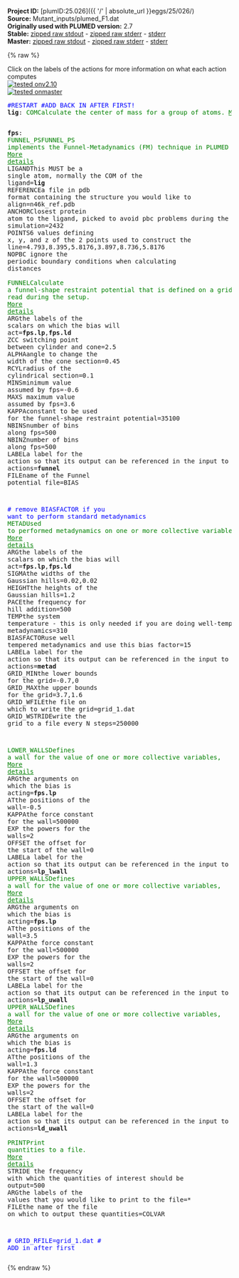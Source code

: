**Project ID:** [plumID:25.026]({{ '/' | absolute_url }}eggs/25/026/)  
**Source:** Mutant_inputs/plumed_F1.dat  
**Originally used with PLUMED version:** 2.7  
**Stable:** [zipped raw stdout](plumed_F1.dat.plumed.stdout.txt.zip) - [zipped raw stderr](plumed_F1.dat.plumed.stderr.txt.zip) - [stderr](plumed_F1.dat.plumed.stderr)  
**Master:** [zipped raw stdout](plumed_F1.dat.plumed_master.stdout.txt.zip) - [zipped raw stderr](plumed_F1.dat.plumed_master.stderr.txt.zip) - [stderr](plumed_F1.dat.plumed_master.stderr)  

{% raw %}
<div class="plumedpreheader">
<div class="headerInfo" id="value_details_data/Mutant_inputs/plumed_F1.dat"> Click on the labels of the actions for more information on what each action computes </div>
<div class="containerBadge">
<div class="headerBadge"><a href="plumed_F1.dat.plumed.stderr"><img src="https://img.shields.io/badge/v2.10-passing-green.svg" alt="tested onv2.10" /></a></div>
<div class="headerBadge"><a href="plumed_F1.dat.plumed_master.stderr"><img src="https://img.shields.io/badge/master-passing-green.svg" alt="tested onmaster" /></a></div>
</div>
</div>
<pre class="plumedlisting">
<span style="color:blue" class="comment">#RESTART #ADD BACK IN AFTER FIRST!</span>
<b name="data/Mutant_inputs/plumed_F1.datlig" onclick='showPath("data/Mutant_inputs/plumed_F1.dat","data/Mutant_inputs/plumed_F1.datlig","data/Mutant_inputs/plumed_F1.datlig","brown")'>lig</b>: <span class="plumedtooltip" style="color:green">COM<span class="right">Calculate the center of mass for a group of atoms. <a href="https://www.plumed.org/doc-master/user-doc/html/COM" style="color:green">More details</a><i></i></span></span> <span class="plumedtooltip">ATOMS<span class="right">the list of atoms which are involved the virtual atom's definition<i></i></span></span>=17621,17625,17628,17629,17630

<span style="display:none;" id="data/Mutant_inputs/plumed_F1.datlig">The COM action with label <b>lig</b> calculates something</span><b name="data/Mutant_inputs/plumed_F1.datfps" onclick='showPath("data/Mutant_inputs/plumed_F1.dat","data/Mutant_inputs/plumed_F1.datfps","data/Mutant_inputs/plumed_F1.datfps","brown")'>fps</b>: <span class="plumedtooltip" style="color:green">FUNNEL_PS<span class="right">FUNNEL_PS implements the Funnel-Metadynamics (FM) technique in PLUMED 2. <a href="https://www.plumed.org/doc-master/user-doc/html/FUNNEL_PS" style="color:green">More details</a><i></i></span></span> <span class="plumedtooltip">LIGAND<span class="right">This MUST be a single atom, normally the COM of the ligand<i></i></span></span>=<b name="data/Mutant_inputs/plumed_F1.datlig">lig</b> <span class="plumedtooltip">REFERENCE<span class="right">a file in pdb format containing the structure you would like to align<i></i></span></span>=n46k_ref.pdb <span class="plumedtooltip">ANCHOR<span class="right">Closest protein atom to the ligand, picked to avoid pbc problems during the simulation<i></i></span></span>=2432 <span class="plumedtooltip">POINTS<span class="right">6 values defining x, y, and z of the 2 points used to construct the line<i></i></span></span>=4.793,8.395,5.8176,3.897,8.736,5.8176 <span class="plumedtooltip">NOPBC<span class="right"> ignore the periodic boundary conditions when calculating distances<i></i></span></span>
<br/><span style="display:none;" id="data/Mutant_inputs/plumed_F1.datfps">The FUNNEL_PS action with label <b>fps</b> calculates the following quantities:<table  align="center" frame="void" width="95%" cellpadding="5%"><tr><td width="5%"><b> Quantity </b>  </td><td><b> Description </b> </td></tr><tr><td width="5%">fps.lp</td><td>the position along the funnel line</td></tr><tr><td width="5%">fps.ld</td><td>the distance from the funnel line</td></tr></table></span><span class="plumedtooltip" style="color:green">FUNNEL<span class="right">Calculate a funnel-shape restraint potential that is defined on a grid that is read during the setup. <a href="https://www.plumed.org/doc-master/user-doc/html/FUNNEL" style="color:green">More details</a><i></i></span></span> <span class="plumedtooltip">ARG<span class="right">the labels of the scalars on which the bias will act<i></i></span></span>=<b name="data/Mutant_inputs/plumed_F1.datfps">fps.lp</b>,<b name="data/Mutant_inputs/plumed_F1.datfps">fps.ld</b> <span class="plumedtooltip">ZCC<span class="right"> switching point between cylinder and cone<i></i></span></span>=2.5 <span class="plumedtooltip">ALPHA<span class="right">angle to change the width of the cone section<i></i></span></span>=0.45 <span class="plumedtooltip">RCYL<span class="right">radius of the cylindrical section<i></i></span></span>=0.1 <span class="plumedtooltip">MINS<span class="right">minimum value assumed by fps<i></i></span></span>=-0.6 <span class="plumedtooltip">MAXS<span class="right"> maximum value assumed by fps<i></i></span></span>=3.6 <span class="plumedtooltip">KAPPA<span class="right">constant to be used for the funnel-shape restraint potential<i></i></span></span>=35100 <span class="plumedtooltip">NBINS<span class="right">number of bins along fps<i></i></span></span>=500 <span class="plumedtooltip">NBINZ<span class="right">number of bins along fps<i></i></span></span>=500 <span class="plumedtooltip">LABEL<span class="right">a label for the action so that its output can be referenced in the input to other actions<i></i></span></span>=<b name="data/Mutant_inputs/plumed_F1.datfunnel" onclick='showPath("data/Mutant_inputs/plumed_F1.dat","data/Mutant_inputs/plumed_F1.datfunnel","data/Mutant_inputs/plumed_F1.datfunnel","brown")'>funnel</b> <span class="plumedtooltip">FILE<span class="right">name of the Funnel potential file<i></i></span></span>=BIAS

<span style="color:blue" class="comment"># remove BIASFACTOR if you want to perform standard metadynamics</span>
<span style="display:none;" id="data/Mutant_inputs/plumed_F1.datfunnel">The FUNNEL action with label <b>funnel</b> calculates the following quantities:<table  align="center" frame="void" width="95%" cellpadding="5%"><tr><td width="5%"><b> Quantity </b>  </td><td><b> Description </b> </td></tr><tr><td width="5%">funnel.bias</td><td>the instantaneous value of the bias potential</td></tr></table></span><span class="plumedtooltip" style="color:green">METAD<span class="right">Used to performed metadynamics on one or more collective variables. <a href="https://www.plumed.org/doc-master/user-doc/html/METAD" style="color:green">More details</a><i></i></span></span> <span class="plumedtooltip">ARG<span class="right">the labels of the scalars on which the bias will act<i></i></span></span>=<b name="data/Mutant_inputs/plumed_F1.datfps">fps.lp</b>,<b name="data/Mutant_inputs/plumed_F1.datfps">fps.ld</b> <span class="plumedtooltip">SIGMA<span class="right">the widths of the Gaussian hills<i></i></span></span>=0.02,0.02 <span class="plumedtooltip">HEIGHT<span class="right">the heights of the Gaussian hills<i></i></span></span>=1.2 <span class="plumedtooltip">PACE<span class="right">the frequency for hill addition<i></i></span></span>=500 <span class="plumedtooltip">TEMP<span class="right">the system temperature - this is only needed if you are doing well-tempered metadynamics<i></i></span></span>=310 <span class="plumedtooltip">BIASFACTOR<span class="right">use well tempered metadynamics and use this bias factor<i></i></span></span>=15 <span class="plumedtooltip">LABEL<span class="right">a label for the action so that its output can be referenced in the input to other actions<i></i></span></span>=<b name="data/Mutant_inputs/plumed_F1.datmetad" onclick='showPath("data/Mutant_inputs/plumed_F1.dat","data/Mutant_inputs/plumed_F1.datmetad","data/Mutant_inputs/plumed_F1.datmetad","brown")'>metad</b> <span class="plumedtooltip">GRID_MIN<span class="right">the lower bounds for the grid<i></i></span></span>=-0.7,0 <span class="plumedtooltip">GRID_MAX<span class="right">the upper bounds for the grid<i></i></span></span>=3.7,1.6 <span class="plumedtooltip">GRID_WFILE<span class="right">the file on which to write the grid<i></i></span></span>=grid_1.dat <span class="plumedtooltip">GRID_WSTRIDE<span class="right">write the grid to a file every N steps<i></i></span></span>=250000

<span style="display:none;" id="data/Mutant_inputs/plumed_F1.datmetad">The METAD action with label <b>metad</b> calculates the following quantities:<table  align="center" frame="void" width="95%" cellpadding="5%"><tr><td width="5%"><b> Quantity </b>  </td><td><b> Description </b> </td></tr><tr><td width="5%">metad.bias</td><td>the instantaneous value of the bias potential</td></tr></table></span><span class="plumedtooltip" style="color:green">LOWER_WALLS<span class="right">Defines a wall for the value of one or more collective variables, <a href="https://www.plumed.org/doc-master/user-doc/html/LOWER_WALLS" style="color:green">More details</a><i></i></span></span> <span class="plumedtooltip">ARG<span class="right">the arguments on which the bias is acting<i></i></span></span>=<b name="data/Mutant_inputs/plumed_F1.datfps">fps.lp</b> <span class="plumedtooltip">AT<span class="right">the positions of the wall<i></i></span></span>=-0.5 <span class="plumedtooltip">KAPPA<span class="right">the force constant for the wall<i></i></span></span>=500000 <span class="plumedtooltip">EXP<span class="right"> the powers for the walls<i></i></span></span>=2 <span class="plumedtooltip">OFFSET<span class="right"> the offset for the start of the wall<i></i></span></span>=0 <span class="plumedtooltip">LABEL<span class="right">a label for the action so that its output can be referenced in the input to other actions<i></i></span></span>=<b name="data/Mutant_inputs/plumed_F1.datlp_lwall" onclick='showPath("data/Mutant_inputs/plumed_F1.dat","data/Mutant_inputs/plumed_F1.datlp_lwall","data/Mutant_inputs/plumed_F1.datlp_lwall","brown")'>lp_lwall</b>
<span style="display:none;" id="data/Mutant_inputs/plumed_F1.datlp_lwall">The LOWER_WALLS action with label <b>lp_lwall</b> calculates the following quantities:<table  align="center" frame="void" width="95%" cellpadding="5%"><tr><td width="5%"><b> Quantity </b>  </td><td><b> Description </b> </td></tr><tr><td width="5%">lp_lwall.bias</td><td>the instantaneous value of the bias potential</td></tr><tr><td width="5%">lp_lwall.force2</td><td>the instantaneous value of the squared force due to this bias potential</td></tr></table></span><span class="plumedtooltip" style="color:green">UPPER_WALLS<span class="right">Defines a wall for the value of one or more collective variables, <a href="https://www.plumed.org/doc-master/user-doc/html/UPPER_WALLS" style="color:green">More details</a><i></i></span></span> <span class="plumedtooltip">ARG<span class="right">the arguments on which the bias is acting<i></i></span></span>=<b name="data/Mutant_inputs/plumed_F1.datfps">fps.lp</b> <span class="plumedtooltip">AT<span class="right">the positions of the wall<i></i></span></span>=3.5 <span class="plumedtooltip">KAPPA<span class="right">the force constant for the wall<i></i></span></span>=500000 <span class="plumedtooltip">EXP<span class="right"> the powers for the walls<i></i></span></span>=2 <span class="plumedtooltip">OFFSET<span class="right"> the offset for the start of the wall<i></i></span></span>=0 <span class="plumedtooltip">LABEL<span class="right">a label for the action so that its output can be referenced in the input to other actions<i></i></span></span>=<b name="data/Mutant_inputs/plumed_F1.datlp_uwall" onclick='showPath("data/Mutant_inputs/plumed_F1.dat","data/Mutant_inputs/plumed_F1.datlp_uwall","data/Mutant_inputs/plumed_F1.datlp_uwall","brown")'>lp_uwall</b>
<span style="display:none;" id="data/Mutant_inputs/plumed_F1.datlp_uwall">The UPPER_WALLS action with label <b>lp_uwall</b> calculates the following quantities:<table  align="center" frame="void" width="95%" cellpadding="5%"><tr><td width="5%"><b> Quantity </b>  </td><td><b> Description </b> </td></tr><tr><td width="5%">lp_uwall.bias</td><td>the instantaneous value of the bias potential</td></tr><tr><td width="5%">lp_uwall.force2</td><td>the instantaneous value of the squared force due to this bias potential</td></tr></table></span><span class="plumedtooltip" style="color:green">UPPER_WALLS<span class="right">Defines a wall for the value of one or more collective variables, <a href="https://www.plumed.org/doc-master/user-doc/html/UPPER_WALLS" style="color:green">More details</a><i></i></span></span> <span class="plumedtooltip">ARG<span class="right">the arguments on which the bias is acting<i></i></span></span>=<b name="data/Mutant_inputs/plumed_F1.datfps">fps.ld</b> <span class="plumedtooltip">AT<span class="right">the positions of the wall<i></i></span></span>=1.3 <span class="plumedtooltip">KAPPA<span class="right">the force constant for the wall<i></i></span></span>=500000 <span class="plumedtooltip">EXP<span class="right"> the powers for the walls<i></i></span></span>=2 <span class="plumedtooltip">OFFSET<span class="right"> the offset for the start of the wall<i></i></span></span>=0 <span class="plumedtooltip">LABEL<span class="right">a label for the action so that its output can be referenced in the input to other actions<i></i></span></span>=<b name="data/Mutant_inputs/plumed_F1.datld_uwall" onclick='showPath("data/Mutant_inputs/plumed_F1.dat","data/Mutant_inputs/plumed_F1.datld_uwall","data/Mutant_inputs/plumed_F1.datld_uwall","brown")'>ld_uwall</b>
<br/><span style="display:none;" id="data/Mutant_inputs/plumed_F1.datld_uwall">The UPPER_WALLS action with label <b>ld_uwall</b> calculates the following quantities:<table  align="center" frame="void" width="95%" cellpadding="5%"><tr><td width="5%"><b> Quantity </b>  </td><td><b> Description </b> </td></tr><tr><td width="5%">ld_uwall.bias</td><td>the instantaneous value of the bias potential</td></tr><tr><td width="5%">ld_uwall.force2</td><td>the instantaneous value of the squared force due to this bias potential</td></tr></table></span><span class="plumedtooltip" style="color:green">PRINT<span class="right">Print quantities to a file. <a href="https://www.plumed.org/doc-master/user-doc/html/PRINT" style="color:green">More details</a><i></i></span></span> <span class="plumedtooltip">STRIDE<span class="right"> the frequency with which the quantities of interest should be output<i></i></span></span>=500 <span class="plumedtooltip">ARG<span class="right">the labels of the values that you would like to print to the file<i></i></span></span>=* <span class="plumedtooltip">FILE<span class="right">the name of the file on which to output these quantities<i></i></span></span>=COLVAR

<span style="color:blue" class="comment"># GRID_RFILE=grid_1.dat # ADD in after first</span>
</pre>
{% endraw %}

